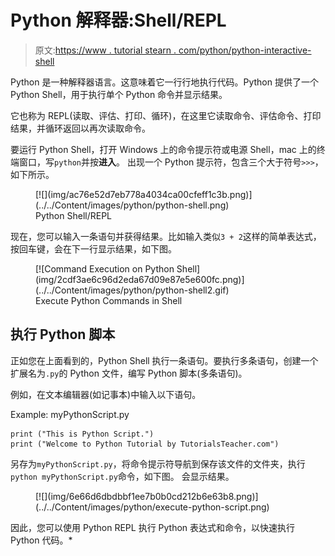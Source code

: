 # Python 解释器:Shell/REPL

> 原文:[https://www . tutorial stearn . com/python/python-interactive-shell](https://www.tutorialsteacher.com/python/python-interective-shell)

Python 是一种解释器语言。这意味着它一行行地执行代码。Python 提供了一个 Python Shell，用于执行单个 Python 命令并显示结果。

它也称为 REPL(读取、评估、打印、循环)，在这里它读取命令、评估命令、打印结果，并循环返回以再次读取命令。

要运行 Python Shell，打开 Windows 上的命令提示符或电源 Shell，mac 上的终端窗口，写`python`并按**进入**。 出现一个 Python 提示符，包含三个大于符号`>>>`，如下所示。

<figure>[![](img/ac76e52d7eb778a4034ca00cfeff1c3b.png)](../../Content/images/python/python-shell.png) 

<figcaption>Python Shell/REPL</figcaption>

</figure>

现在，您可以输入一条语句并获得结果。比如输入类似`3 + 2`这样的简单表达式，按回车键，会在下一行显示结果，如下图。

<figure>[![Command Execution on Python Shell](img/2cdf3ae6c96d2eda67d09e87e5e600fc.png)](../../Content/images/python/python-shell2.gif) 

<figcaption>Execute Python Commands in Shell</figcaption>

</figure>

## 执行 Python 脚本

正如您在上面看到的，Python Shell 执行一条语句。要执行多条语句，创建一个扩展名为`.py`的 Python 文件，编写 Python 脚本(多条语句)。

例如，在文本编辑器(如记事本)中输入以下语句。

Example: myPythonScript.py 

```
print ("This is Python Script.")
print ("Welcome to Python Tutorial by TutorialsTeacher.com") 
```

另存为`myPythonScript.py`，将命令提示符导航到保存该文件的文件夹，执行`python myPythonScript.py`命令，如下图。 会显示结果。

<figure>[![](img/6e66d6dbdbbf1ee7b0b0cd212b6e63b8.png)](../../Content/images/python/execute-python-script.png) </figure>

因此，您可以使用 Python REPL 执行 Python 表达式和命令，以快速执行 Python 代码。*